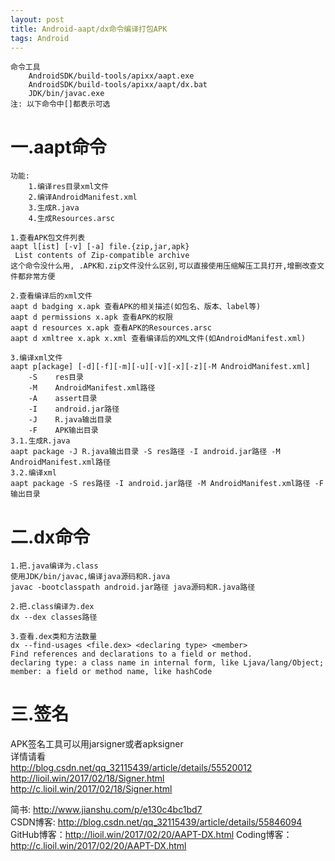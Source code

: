 ```yaml
---
layout: post
title: Android-aapt/dx命令编译打包APK
tags: Android
---
```

	命令工具
		AndroidSDK/build-tools/apixx/aapt.exe
		AndroidSDK/build-tools/apixx/aapt/dx.bat
		JDK/bin/javac.exe
	注: 以下命令中[]都表示可选
	
# 一.aapt命令
	功能:
		1.编译res目录xml文件
		2.编译AndroidManifest.xml
		3.生成R.java
		4.生成Resources.arsc

	1.查看APK包文件列表
	aapt l[ist] [-v] [-a] file.{zip,jar,apk}
	 List contents of Zip-compatible archive
	这个命令没什么用, .APK和.zip文件没什么区别,可以直接使用压缩解压工具打开,增删改查文件都非常方便
	
	2.查看编译后的xml文件	
	aapt d badging x.apk 查看APK的相关描述(如包名、版本、label等)
	aapt d permissions x.apk 查看APK的权限
	aapt d resources x.apk 查看APK的Resources.arsc
	aapt d xmltree x.apk x.xml 查看编译后的XML文件(如AndroidManifest.xml)

	3.编译xml文件
	aapt p[ackage] [-d][-f][-m][-u][-v][-x][-z][-M AndroidManifest.xml]			 
		-S    res目录		
		-M    AndroidManifest.xml路径
		-A    assert目录
		-I    android.jar路径
		-J    R.java输出目录
		-F    APK输出目录
	3.1.生成R.java
	aapt package -J R.java输出目录 -S res路径 -I android.jar路径 -M AndroidManifest.xml路径
	3.2.编译xml
	aapt package -S res路径 -I android.jar路径 -M AndroidManifest.xml路径 -F 输出目录

# 二.dx命令
	1.把.java编译为.class
	使用JDK/bin/javac,编译java源码和R.java
	javac -bootclasspath android.jar路径 java源码和R.java路径
	
	2.把.class编译为.dex
	dx --dex classes路径
		
	3.查看.dex类和方法数量
	dx --find-usages <file.dex> <declaring type> <member>
    Find references and declarations to a field or method.
    declaring type: a class name in internal form, like Ljava/lang/Object;
    member: a field or method name, like hashCode

# 三.签名
APK签名工具可以用jarsigner或者apksigner   
详情请看   
http://blog.csdn.net/qq_32115439/article/details/55520012   
http://lioil.win/2017/02/18/Signer.html   
http://c.lioil.win/2017/02/18/Signer.html

简书: http://www.jianshu.com/p/e130c4bc1bd7  
CSDN博客: http://blog.csdn.net/qq_32115439/article/details/55846094   
GitHub博客：http://lioil.win/2017/02/20/AAPT-DX.html 
Coding博客：http://c.lioil.win/2017/02/20/AAPT-DX.html 